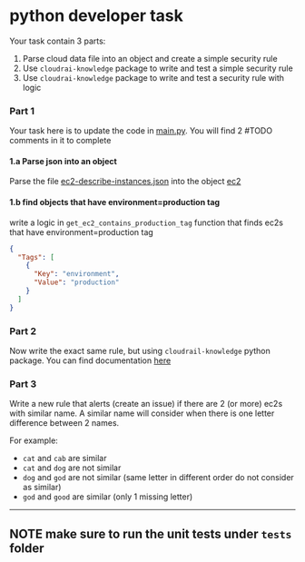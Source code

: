 # python developer task
Your task contain 3 parts:
1. Parse cloud data file into an object and create a simple security rule
2. Use `cloudrai-knowledge` package to write and test a simple security rule
3. Use `cloudrai-knowledge` package to write and test a security rule with logic

### Part 1
Your task here is to update the code in [main.py](cloudrail/main.py). 
You will find 2 #TODO comments in it to complete
#### 1.a Parse json into an object
Parse the file [ec2-describe-instances.json](cloudrail/cloud-data/ec2-describe-instances.json) into the object [ec2](cloudrail/entities/ec2.py)
#### 1.b find objects that have environment=production tag
write a logic in `get_ec2_contains_production_tag` function that finds ec2s that have environment=production tag
```json
{
  "Tags": [
    {
      "Key": "environment",
      "Value": "production"
    }
  ]
}
```

### Part 2
Now write the exact same rule, but using `cloudrail-knowledge` python package. You can find documentation [here](https://knowledge.docs.cloudrail.app/)

### Part 3
Write a new rule that alerts (create an issue) if there are 2 (or more) ec2s with similar name.
A similar name will consider when there is one letter difference between 2 names.

For example:
* `cat` and `cab` are  similar
* `cat` and `dog` are not  similar
* `dog` and `god` are  not similar (same letter in different order do not consider as similar)
* `god` and `good` are  similar (only 1 missing letter)

---
**NOTE**
make sure to run the unit tests under `tests` folder
---